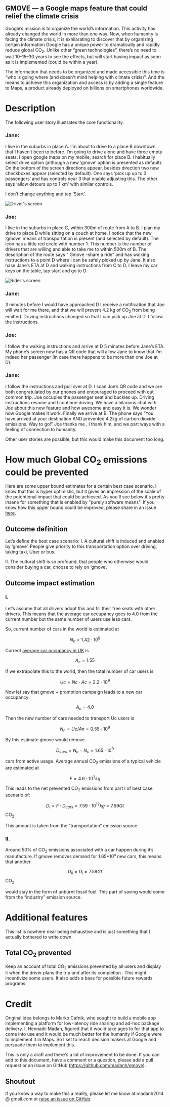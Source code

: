 <script type="text/x-mathjax-config">
  MathJax.Hub.Config({
    tex2jax: {
      inlineMath: [ ['$','$'], ["\\(","\\)"] ],
      processEscapes: true
    }
  });
</script>

<script type="text/javascript" async
  src="https://cdn.mathjax.org/mathjax/latest/MathJax.js?config=TeX-MML-AM_CHTML">
</script>


## GMOVE — a Google maps feature that could relief the climate crisis

Google’s mission is to organize the world’s information. This activity
has already changed the world in more than one way. Now, when humanity is
facing the climate crisis, it is
exhilarating to discover that by organizing certain information Google has a unique power to dramatically and
rapidly reduce global CO<sub>2</sub>. Unlike other “green technologies”, there’s no need to
wait 10–15–30 years to see the effects, but will start having impact as soon as
it is implemented (could be within a year).

The information that needs to be organized and made accessible this time is “who is going where (and doesn't mind helping with climate crisis)”. And the means to achieve this organization and access is by adding a single feature to Maps, a product already deployed on billions on smartphones worldwide.

# Description

The following user story illustrates the core functionality.

### Jane:

I live in the suburbs in place A. I’m about to drive to a place B downtown that I haven’t been to before. I’m going to drive alone and have three empty seats. I open google maps on my mobile, search for place B. I habitually select drive option (although a new ‘gmove’ option is presented as default). On the bottom of the screen directions appear, besides direction two new checkboxes appear (selected by default). One says ‘pick up up to 3 passengers‘ and has controls near 3 that enable adjusting this. The other says ‘allow detours up to 1 km’ with similar controls.

I don’t change anything and tap ‘Start’.

![Driver's screen](Jane1.png)


### Joe:
I live in the suburbs in place C, within 300m of route from A to B. I plan my drive to place B while sitting on a couch at home. I notice that the new ‘gmove’ means of transportation is present (and selected by default). The icon has a little red circle with number 1. This number is the number of drivers that are willing and able to take me to within 500m of B. The description of the route says “ Gmove –share a ride” and has walking instructions to a point D where I can be safely picked up by Jane. It also hase Jane’s ETA at D and walking instructions from C to D. I leave my car keys on the table, tap start and go to D.

![Rider's screen](Joe1.png)

### Jane:

3 minutes before I would have approached D I receive a notification that Joe will wait for me there, and that we will prevent 4.2 kg of CO<sub>2</sub> from being emitted. Driving instructions changed so that I can pick up Joe at D. I follow the instructions.

### Joe:
I follow the walking instructions and arrive at D 5 minutes before Jane’s ETA. My phone’s screen now has a QR code that will allow Jane to know that I’m indeed her passenger (in case there happens to be more than one Joe at D).

### Jane:
I follow the instructions and pull over at D. I scan Joe’s QR code and we are both congratulated by our phones and encouraged to proceed with out common trip. Joe occupies the passenger seat and buckles up. Driving instructions resume and I continue driving. We have a hilarious chat with Joe about this new feature and how awesome and easy it is. We wonder how Google makes it work. Finally we arrive at B. The phone says “You have arrived at your destination AND prevented 4.2kg of carbon dioxide emissions. Way to go!” Joe thanks me , I thank him, and we part ways with a feeling of connection to humanity.

Other user stories are possible, but this would make this document too long.


# How much Global CO<sub>2</sub> emissions could be prevented

Here are some upper bound estimates for a certain best case scenario.
I know that this is hyper optimistic, but it gives an impression of the scale of the potentional impact that could be achieved. As you'll see below it's pretty insane for something that is enabled by "purely software means". If you know how this upper bound could be improved, please share in an issue [here](https://github.com/madanh/gmove/issues).

## Outcome definition

Let’s define the best case scenario:
I. A cultural shift is induced and enabled by ‘gmove’. People give priority to this transportation option over driving, taking taxi, Uber or bus.

II. The cultural shift is so profound, that people who otherwise would consider buying a car, choose to rely on ‘gmove’.

<!--III. Gpackage (see Additional Features) is adopted.-->

## Outcome impact estimation
### I.

Let’s assume that all drivers adopt this and fill their free seats with other drivers. This means that the average car occupancy goes to 4.0 from the current number but the same number of users use less cars.

So, current number of cars in the world is estimated at

$$N_c=1.42\cdot10^9$$

Current [average car occupancy in UK](https://www.statista.com/statistics/314719) is

$$A_c = 1.55$$

If we extrapolate this to the world, then the total number of car users is

$$ Uc = Nc \cdot Ac = 2.2 \cdot 10^9 $$

Now let say that gmove + promotion campaign leads to a new car occupancy

$$A_n = 4.0$$

Then the new number of cars needed to transport Uc users is

$$ N_n = Uc/An=0.55 \cdot 10^9$$ 

By this estimate gmove would remove

$$ D_{cars} = N_n-N_c = 1.65 \cdot 10^9 $$

cars from active usage. Average annual CO<sub>2</sub> emissions of a typical vehicle are estimated at

$$ F = 4.6 \cdot 10^3 kg $$

This leads to the net prevented CO<sub>2</sub> emissions from part I of best case scenario of:

$$D_{i} = F \cdot D_{cars} = 7.59 \cdot 10^{12} kg = 7.59 Gt$$ CO<sub>2</sub>

This amount is taken from the “transportation” emission source.

### II.

Around 50% of CO<sub>2</sub> emissions associated with a car happen during it’s manufacture. If gmove removes demand for 1.65*10⁹ new cars, this means that another

$$ D_{ii} = D_{i} = 7.59 Gt$$ CO<sub>2</sub> 

would stay in the form of unburnt fossil fuel. This part of saving would come from the “industry” emission source.

<!--

III.

I don’t quantify this contribution because it would be a fraction of the remaining emissions from transportation and would be negligible compared to I and II
-->

# Additional features

This list is nowhere near being exhaustive and is just something that I actually bothered to write down.

## Total CO<sub>2</sub> prevented
Keep an account of total CO<sub>2</sub> emissions prevented by all users and
display it when the driver plans the trip and after its completion . This might
incentivize some users. It also adds a base for possible future rewards
programs.

<!--

## Gpackage
Driver is given an option to pick and deliver a package along his course. This one is tricky, since it implies monetary incentives and a separate UI for the package sender. Monetary incentive is quite dangerous, since it may dramatically change the behavior and lead to reduced adoption not only of gpackage but also gmove.
-->


# Credit
Original idea belongs to Marko Cafnik, who sought to build a mobile app implementing a platform for low-latency ride sharing and ad-hoc package delivery. I, Hennadii Madan, figured that it would take ages to for that app to come into use and it would be much better for the humanity if Google were to implement it in Maps. So I set to reach decision makers at Google and persuade them to implement this.

This is only a draft and there's a lot of improvement to be done. If you can add to this document, have a comment or a question, please add a pull request or an issue on GitHub (https://github.com/madanh/gmove).

## Shoutout
If you know a way to make this a reality, please let me know at madanh2014 @ gmail.com or [raise an issue on GitHub](https://github.com/madanh/gmove/issues).
